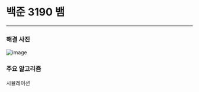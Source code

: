 # 백준 3190 뱀

---

### 해결 사진

![image](https://user-images.githubusercontent.com/41224549/88786500-8f3f1b80-d1cd-11ea-91b0-fb5084aa8a74.png)


### 주요 알고리즘

시뮬레이션